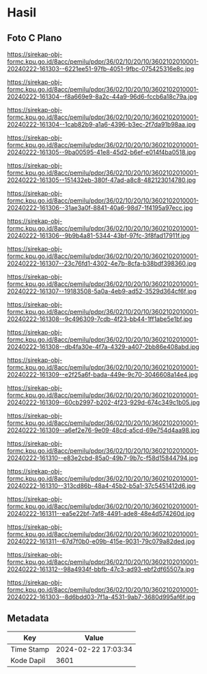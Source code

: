 # Hasil

## Foto C Plano

https://sirekap-obj-formc.kpu.go.id/8acc/pemilu/pdpr/36/02/10/20/10/3602102010001-20240222-161303--6221ee51-97fb-4051-9fbc-075425316e8c.jpg

https://sirekap-obj-formc.kpu.go.id/8acc/pemilu/pdpr/36/02/10/20/10/3602102010001-20240222-161304--f8a669e9-8a2c-44a9-96d6-fccb6a18c79a.jpg

https://sirekap-obj-formc.kpu.go.id/8acc/pemilu/pdpr/36/02/10/20/10/3602102010001-20240222-161304--1cab82b9-a1a6-4396-b3ec-2f7da91b98aa.jpg

https://sirekap-obj-formc.kpu.go.id/8acc/pemilu/pdpr/36/02/10/20/10/3602102010001-20240222-161305--9ba00595-41e8-45d2-b6ef-e014f4ba0518.jpg

https://sirekap-obj-formc.kpu.go.id/8acc/pemilu/pdpr/36/02/10/20/10/3602102010001-20240222-161305--151432eb-380f-47ad-a8c8-482123014780.jpg

https://sirekap-obj-formc.kpu.go.id/8acc/pemilu/pdpr/36/02/10/20/10/3602102010001-20240222-161306--31ae3a0f-8841-40a6-98d7-1f4195a97ecc.jpg

https://sirekap-obj-formc.kpu.go.id/8acc/pemilu/pdpr/36/02/10/20/10/3602102010001-20240222-161306--9b9b4a81-5344-43bf-97fc-3f8fad17911f.jpg

https://sirekap-obj-formc.kpu.go.id/8acc/pemilu/pdpr/36/02/10/20/10/3602102010001-20240222-161307--23c76fd1-4302-4e7b-8cfa-b38bdf398360.jpg

https://sirekap-obj-formc.kpu.go.id/8acc/pemilu/pdpr/36/02/10/20/10/3602102010001-20240222-161307--19183508-5a0a-4eb9-ad52-3529d364cf6f.jpg

https://sirekap-obj-formc.kpu.go.id/8acc/pemilu/pdpr/36/02/10/20/10/3602102010001-20240222-161308--9c496309-7cdb-4f23-bb44-1ff1abe5e1bf.jpg

https://sirekap-obj-formc.kpu.go.id/8acc/pemilu/pdpr/36/02/10/20/10/3602102010001-20240222-161308--db4fa30e-4f7a-4329-a407-2bb86e408abd.jpg

https://sirekap-obj-formc.kpu.go.id/8acc/pemilu/pdpr/36/02/10/20/10/3602102010001-20240222-161309--e2f25a6f-bada-449e-9c70-3046608a14e4.jpg

https://sirekap-obj-formc.kpu.go.id/8acc/pemilu/pdpr/36/02/10/20/10/3602102010001-20240222-161309--60cb2997-b202-4f23-929d-674c349c1b05.jpg

https://sirekap-obj-formc.kpu.go.id/8acc/pemilu/pdpr/36/02/10/20/10/3602102010001-20240222-161309--a6ef2e76-9e09-48cd-a5cd-69e754d4aa98.jpg

https://sirekap-obj-formc.kpu.go.id/8acc/pemilu/pdpr/36/02/10/20/10/3602102010001-20240222-161310--e83e2cbd-85a0-49b7-9b7c-f58d15844794.jpg

https://sirekap-obj-formc.kpu.go.id/8acc/pemilu/pdpr/36/02/10/20/10/3602102010001-20240222-161310--313cd86b-48a4-45b2-b5a1-37c5451412d6.jpg

https://sirekap-obj-formc.kpu.go.id/8acc/pemilu/pdpr/36/02/10/20/10/3602102010001-20240222-161311--ea5e22bf-7af8-4491-ade8-48e4d574260d.jpg

https://sirekap-obj-formc.kpu.go.id/8acc/pemilu/pdpr/36/02/10/20/10/3602102010001-20240222-161311--67d7f0b0-e09b-415e-9031-79c079a82ded.jpg

https://sirekap-obj-formc.kpu.go.id/8acc/pemilu/pdpr/36/02/10/20/10/3602102010001-20240222-161312--98a4934f-bbfb-47c3-ad93-ebf2df65507a.jpg

https://sirekap-obj-formc.kpu.go.id/8acc/pemilu/pdpr/36/02/10/20/10/3602102010001-20240222-161303--8d6bdd03-7f1a-4531-9ab7-3680d995af6f.jpg


## Metadata

| Key        | Value               |
| ---------- | ------------------- |
| Time Stamp | 2024-02-22 17:03:34 |
| Kode Dapil | 3601                |



